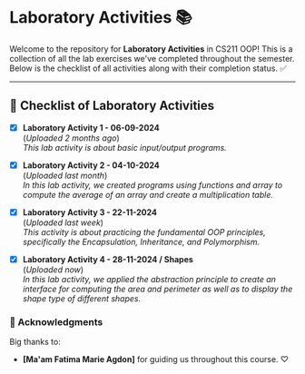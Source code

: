 
# Laboratory Activities 📚

Welcome to the repository for **Laboratory Activities** in CS211 OOP! This is a collection of all the lab exercises we've completed throughout the semester. Below is the checklist of all activities along with their completion status. ✅


---

## 📝 Checklist of Laboratory Activities

- [x] **Laboratory Activity 1 - 06-09-2024**  
  (_Uploaded 2 months ago_)  
  *This lab activity is about basic input/output programs.*

- [x] **Laboratory Activity 2 - 04-10-2024**  
  (_Uploaded last month_)  
  *In this lab activity, we created programs using functions and array to compute the average of an array and create a multiplication table.*

- [x] **Laboratory Activity 3 - 22-11-2024**  
  (_Uploaded last week_)  
  *This activity is about practicing the fundamental OOP principles, specifically the Encapsulation, Inheritance, and Polymorphism.*

- [x] **Laboratory Activity 4 - 28-11-2024 / Shapes**  
  (_Uploaded now_)  
  *In this lab activity, we applied the abstraction principle to create an interface for computing the area and perimeter as well as to display the shape type of different shapes.*

### 🙌 Acknowledgments
Big thanks to:
- **[Ma'am Fatima Marie Agdon]** for guiding us throughout this course. ♡
